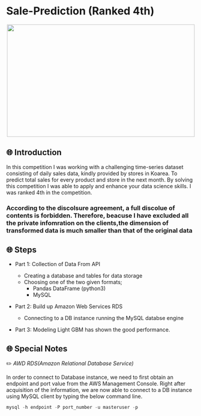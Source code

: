 # Sale-Prediction (Ranked 4th)

<center><img src="https://user-images.githubusercontent.com/53164959/103773047-d0393700-506d-11eb-8b74-e1e158c55def.png" width="500" height="300"></center>

## :globe_with_meridians: Introduction 



In this competition I was working with a challenging time-series dataset consisting of daily sales data, kindly provided by stores in Koarea. To predict total sales for every product and store in the next month. By solving this competition I was able to apply and enhance your data science skills. I was ranked 4th in the competition. 

### According to the discolsure agreement, a full discolue of contents is forbidden. Therefore, beacuse I have excluded all the private infomration on the clients,the dimension of transformed data is much smaller than that of the original data




## :globe_with_meridians: Steps

- Part 1: Collection of Data From  API
  - Creating a database and tables for data storage
  - Choosing one of the two given formats; 
    - Pandas DataFrame (python3)
    - MySQL 

- Part 2: Build up Amazon Web Services RDS 
  - Connecting to a DB instance running the MySQL databse engine

- Part 3: Modeling
  Light GBM has shown the good performance. 
  


## :globe_with_meridians: Special Notes

:pencil2:  _AWD RDS(Amazon Relational Database Service)_

In order to connect to Database instance, we need to first obtain an endpoint and port value from the AWS Management Console. 
Right after acquisition of the information, we are now able to connect to a DB instance using MySQL client by typing the below command line. 

```sql
mysql -h endpoint -P port_number -u masteruser -p
```

